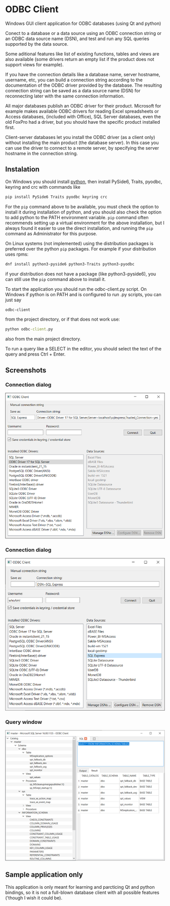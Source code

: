 # ODBC Client
Windows GUI client application for ODBC databases (using Qt and python)

Conect to a database or a data source using an ODBC connection string or an ODBC data source name (DSN), and test and run any SQL queries supported by the data source.

Some aditional features like list of existing functions, tables and views are also available (some drivers return an empty list if the product does not support views for example).

If you have the connection details like a database name, server hostname, username, etc, you can build a connection string according to the documentation of the ODBC driver provided by the database. The resulting connection string can be saved as a data source name (DSN) for reconnecting later with the same connection information.

All major databases publish an ODBC driver for their product. Microsoft for example makes available ODBC drivers for reading Excel spreadsheets or Access databases,
(included with Office), SQL Server databases, even the old FoxPro had a driver, but you should have the specific product installed first.

Client-server databases let you install the ODBC driver (as a client only) without installing the main product (the database server). In this case you can use the
driver to connect to a remote server, by specifying the server hostname in the connection string.

## Instalation
On Windows you should install [python](https://www.python.org/downloads/), then install PySide6, Traits, pyodbc, keyring and crc with commands like
```sh
pip install PySide6 Traits pyodbc keyring crc
```
For the `pip` command above to be available, you must check the option to install it during installation of python, and you should also check the option to add python to the PATH environment variable. `pip` command often recommends setting up a virtual environment for the above installation, but I always found it easier to use the direct installation, and running the `pip` command as Administrator for this purpose.

On Linux systems (not implemented) using the distribution packages is preferred over the python `pip` packages. For example if your distribution uses rpms:
```sh
dnf install python3-pyside6 python3-Traits python3-pyodbc
```
if your distribution does not have a package (like python3-pyside6), you can still use the `pip` command above to install it.

To start the application you should run the odbc-client.py script. On Windows if python is on PATH and is configured to run .py scripts, you can just say
```cmd
odbc-client
```
from the project directory, or if that does not work use:
```cmd
python odbc-client.py
```
also from the main project directory.

To run a query like a SELECT in the editor, you should select the text of the query and press Ctrl + Enter.

## Screenshots
### Connection dialog
!["Explicit connection string for MS SQL Server Express edition"](screenshots/ConnectionDialog1.png "Save connection string as DSN")
### Connection dialog
!["Connect to existing DSN for MS SQL Server Express edition"](screenshots/ConnectionDialog2.png "Connect to DSN")
### Query window
!["See database objects in a tree and run simple query on the MS SQL Server connection"](screenshots/QueryWindow.png "See database tables and run new queries")

## Sample application only
This application is only meant for learning and parcticing Qt and python bindings, so it is not a full-blown database client with all possible features ('though I wish it could be).
